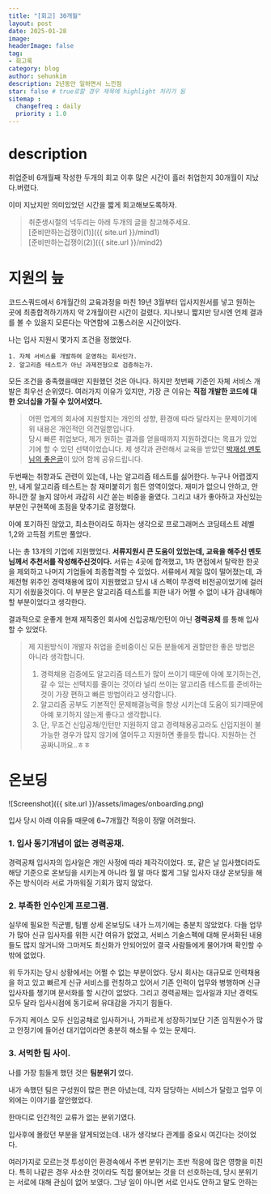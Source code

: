 ```yaml
---
title: "[회고] 30개월"
layout: post
date: 2025-01-28
image:
headerImage: false
tag:
- 회고록
category: blog
author: sehunkim
description: 2년동안 일하면서 느낀점
star: false # true로할 경우 제목에 highlight 처리가 됨
sitemap :
  changefreq : daily
  priority : 1.0
---
```


# description
취업준비 6개월째 작성한 두개의 회고 이후 많은 시간이 흘러 취업한지 30개월이 지났다.버렸다.  

이미 지났지만 의미있었던 시간을 짧게 회고해보도록하자.
> 취준생시절의 넉두리는 아래 두개의 글을 참고해주세요.  
> [준비만하는겁쟁이(1)]({{ site.url }}/mind1)  
> [준비만하는겁쟁이(2)]({{ site.url }}/mind2)



# 지원의 늪
코드스쿼드에서 6개월간의 교육과정을 마친 19년 3월부터 입사지원서를 넣고 원하는 곳에 최종합격하기까지 약 2개월이란 시간이 걸렸다. 지나보니 짧지만 당시엔 언제 결과를 볼 수 있을지 모른다는 막연함에 고통스러운 시간이었다.

나는 입사 지원시 몇가지 조건을 정했었다.
```
1. 자체 서비스를 개발하여 운영하는 회사인가.
2. 알고리즘 테스트가 아닌 과제전형으로 검증하는가.
```

모든 조건을 충족했을때만 지원했던 것은 아니다. 하지만 첫번째 기준인 자체 서비스 개발은 최우선 순위였다.
여러가지 이유가 있지만, 가장 큰 이유는 __직접 개발한 코드에 대한 오너십을 가질 수 있어서였다.__
> 어떤 업계의 회사에 지원할지는 개인의 성향, 환경에 따라 달라지는 문제이기에 위 내용은 개인적인 의견일뿐입니다.  
> 당시 빠른 취업보다, 제가 원하는 결과를 얻을때까지 지원하겠다는 목표가 있었기에 할 수 있던 선택이었습니다.
> 제 생각과 관련해서 교육을 받았던 [박재성 멘토님의 좋은글](https://brunch.co.kr/@javajigi/4)이 있어 함께 공유드립니다.


두번째는 취향과도 관련이 있는데, 나는 알고리즘 테스트를 싫어한다. 누구나 어렵겠지만, 내게 알고리즘 테스트는 참 재미붙히기 힘든 영역이었다. 재미가 없으니 안하고, 안하니깐 잘 늘지 않아서 과감히 시간 쏟는 비중을 줄였다. 그리고 내가 좋아하고 자신있는 부분인 구현쪽에 초점을 맞추기로 결정했다.  

아예 포기하진 않았고, 최소한이라도 하자는 생각으로 프로그래머스 코딩테스트 레벨 1,2와 고득점 키트만 풀었다.

나는 총 13개의 기업에 지원했었다. __서류지원시 큰 도움이 있었는데, 교육을 해주신 멘토님께서 추천서를 작성해주신것이다.__ 서류는 4곳에 합격했고, 1차 면접에서 탈락한 한곳을 제외하고 나머지 기업들에 최종합격할 수 있었다.
서류에서 제일 많이 떨어졌는데, 과제전형 위주인 경력채용에 많이 지원했었고 당시 내 스펙이 무경력 비전공이었기에 걸러지기 쉬웠을것이다. 이 부분은 알고리즘 테스트를 피한 내가 어쩔 수 없이 내가 감내해야할 부분이었다고 생각한다.

결과적으로 운좋게 현재 재직중인 회사에 신입공채/인턴이 아닌 __경력공채__ 를 통해 입사할 수 있었다.

> 제 지원방식이 개발자 취업을 준비중이신 모든 분들에게 권할만한 좋은 방법은 아니라 생각합니다.
> 1. 경력채용 검증에도 알고리즘 테스트가 많이 쓰이기 때문에 아예 포기하는건, 갈 수 있는 선택지를 줄이는 것이라 널리 쓰이는 알고리즘 테스트를 준비하는 것이 가장 편하고 빠른 방법이라고 생각합니다.  
> 2. 알고리즘 공부도 기본적인 문제해결능력을 향상 시키는데 도움이 되기때문에 아예 포기하지 않는게 좋다고 생각합니다.
> 3. 단, 무조건 신입공채/인턴만 지원하지 않고 경력채용공고라도 신입지원이 불가능한 경우가 많지 않기에 열어두고 지원하면 좋을듯 합니다. 지원하는 건 공짜니까요..ㅎㅎ


# 온보딩
![Screenshot]({{ site.url }}/assets/images/onboarding.png)

입사 당시 아래 이유들 때문에 6~7개월간 적응이 정말 어려웠다.

### 1. 입사 동기개념이 없는 경력공채.
경력공채 입사자의 입사일은 개인 사정에 따라 제각각이었다. 또, 같은 날 입사했더라도 해당 기준으로 온보딩을 시키는게 아니라 월 말 마다 짧게 그달 입사자 대상 온보딩을 해주는 방식이라 서로 가까워질 기회가 많지 않았다.


### 2. 부족한 인수인계 프로그램.
실무에 필요한 직군별, 팀별 상세 온보딩도 내가 느끼기에는 충분치 않았었다. 다들 업무가 많아 신규 입사자를 위한 시간 여유가 없었고, 서비스 기술스펙에 대해 문서화된 내용들도 많지 않거니와 그마저도 최신화가 안되어있어 결국 사람들에게 물어가며 확인할 수 밖에 없었다.


위 두가지는 당시 상황에서는 어쩔 수 없는 부분이었다. 당시 회사는 대규모로 인력채용을 하고 있고 빠르게 신규 서비스를 런칭하고 있어서 기존 인력이 업무와 병행하며 신규 입사자를 챙기며 문서화를 할 시간이 없었다.
그리고 경력공채는 입사일과 지난 경력도 모두 달라 입사시점에 동기로써 유대감을 가지기 힘들다.

두가지 케이스 모두 신입공채로 입사하거나, 가파르게 성장하기보단 기존 임직원수가 많고 안정기에 들어선 대기업이라면 충분히 해소될 수 있는 문제다.

### 3. 서먹한 팀 사이.
나를 가장 힘들게 했던 것은 __팀분위기__ 였다.


내가 속했던 팀은 구성원이 많은 편은 아녔는데, 각자 담당하는 서비스가 달랐고 업무 이외에는 이야기를 잘안했었다.

한마디로 인간적인 교류가 없는 분위기였다.

입사후에 몰랐던 부분을 알게되었는데. 내가 생각보다 관계를 중요시 여긴다는 것이었다.

여러가지로 모르는것 투성이인 환경속에서 주변 분위기는 초반 적응에 많은 영향을 미친다. 특히 나같은 경우 사소한 것이라도 직접 물어보는 것을 더 선호하는데, 당시 분위기는 서로에 대해 관심이 없어 보였다. 그냥 일이 아니면 서로 인사도 안하고 말도 안하는
